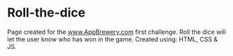 # Roll-the-dice
Page created for the www.AppBrewery.com first challenge. Roll the dice will let the user know who has won in the game. Created using: HTML, CSS &amp; JS.
